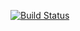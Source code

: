 [![Build Status](https://travis-ci.org/geneanet/ocaml-wikitext.svg?branch=master)](https://travis-ci.org/geneanet/ocaml-wikitext)
